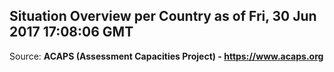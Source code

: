 ## Situation Overview per Country as of Fri, 30 Jun 2017 17:08:06 GMT

Source: **ACAPS (Assessment Capacities Project) - https://www.acaps.org**